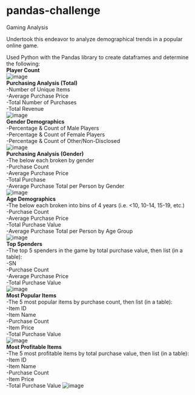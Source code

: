# pandas-challenge
Gaming Analysis

Undertook this endeavor to analyze demographical trends in a popular online game.

Used Python with the Pandas library to create dataframes and determine the following:<br />
<b>Player Count</b><br />
![image](https://github.com/KotR9001/pandas-challenge/assets/57807780/ace6ea1d-4807-4d21-9245-91c07459e379)
<br />
<b>Purchasing Analysis (Total)</b><br />
-Number of Unique Items<br />
-Average Purchase Price<br />
-Total Number of Purchases<br />
-Total Revenue<br />
![image](https://github.com/KotR9001/pandas-challenge/assets/57807780/10cbfc2c-74df-4447-a535-8f6511f1a56a)
<br />
<b>Gender Demographics</b><br />
-Percentage & Count of Male Players<br />
-Percentage & Count of Female Players<br />
-Percentage & Count of Other/Non-Disclosed<br />
![image](https://github.com/KotR9001/pandas-challenge/assets/57807780/4516cd0f-292b-469c-98f2-0fd24f3dc7b1)
<br />
<b>Purchasing Analysis (Gender)</b><br />
-The below each broken by gender<br />
  -Purchase Count<br />
  -Average Purchase Price<br />
  -Total Purchase<br />
  -Average Purchase Total per Person by Gender<br />
![image](https://github.com/KotR9001/pandas-challenge/assets/57807780/d645521a-c43f-415e-884d-13180f6a04fa)
<br />
<b>Age Demographics</b><br />
-The below each broken into bins of 4 years (i.e. <10, 10-14, 15-19, etc.)<br />
  -Purchase Count<br />
  -Average Purchase Price<br />
  -Total Purchase Value<br />
  -Average Purchase Total per Person by Age Group<br />
![image](https://github.com/KotR9001/pandas-challenge/assets/57807780/fe329a7e-9e3f-4410-9f78-a39096143d3a)
<br />
<b>Top Spenders</b><br />
-The top 5 spenders in the game by total purchase value, then list (in a table):<br />
  -SN<br />
  -Purchase Count<br />
  -Average Purchase Price<br />
  -Total Purchase Value<br />
![image](https://github.com/KotR9001/pandas-challenge/assets/57807780/6d8984f4-4e6c-4bf3-b4b8-24d28fcd5e86)
<br />
<b>Most Popular Items</b><br />
-The 5 most popular items by purchase count, then list (in a table):<br />
  -Item ID<br />
  -Item Name<br />
  -Purchase Count<br />
  -Item Price<br />
  -Total Purchase Value<br />
![image](https://github.com/KotR9001/pandas-challenge/assets/57807780/c90abd46-ab71-4bef-815d-5a8f17a59481)
<br />
<b>Most Profitable Items</b><br />
-The 5 most profitable items by total purchase value, then list (in a table):<br />
  -Item ID<br />
  -Item Name<br />
  -Purchase Count<br />
  -Item Price<br />
  -Total Purchase Value
![image](https://github.com/KotR9001/pandas-challenge/assets/57807780/2552a8e1-2775-4bf3-9d86-9f7f13ab261f)
